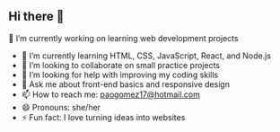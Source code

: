 ## Hi there 👋

<!--
**paogmez17/paogmez17** is a ✨ _special_ ✨ repository because its `README.md` (this file) appears on your GitHub profile. -->

 🔭 I’m currently working on learning web development projects
- 🌱 I’m currently learning HTML, CSS, JavaScript, React, and Node.js
- 👯 I’m looking to collaborate on small practice projects
- 🤔 I’m looking for help with improving my coding skills
- 💬 Ask me about front-end basics and responsive design
- 📫 How to reach me: paogomez17@hotmail.com
- 😄 Pronouns: she/her
- ⚡ Fun fact: I love turning ideas into websites
